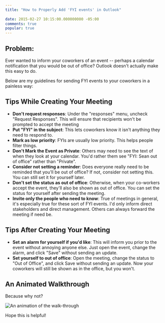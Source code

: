 ```yaml
---
title: "How to Properly Add 'FYI events' in Outlook"
 
date: 2015-02-27 10:15:00.000000000 -05:00
comments: true
popular: true
---
```

## Problem:
Ever wanted to inform your coworkers of an event -- perhaps a calendar notification that you would be out of office? Outlook doesn't actually make this easy to do.

Below are my guidelines for sending FYI events to your coworkers in a painless way:

## Tips While Creating Your Meeting
* **Don't request responses**: Under the "responses" menu, uncheck "Request Responses". This will ensure that recipients won't be prompted to accept the meeting
* **Put "FYI" in the subject**: This lets coworkers know it isn't anything they need to respond to.
* **Mark as low priority**: FYIs are usually low priority. This helps people filter things.
* **Don't Mark the Event as Private**: Others may need to see the text of  when they look at your calendar. You'd rather them see "FYI: Sean out of office" rather than "Private".
* **Consider not setting a reminder**: Does everyone really need to be reminded that you'll be out of office? If not, consider not setting this. You can still set it for yourself later.
* **Don't set the status as out of office**: Otherwise, when your co-workers accept the event, they'll also be shown as out of office. You can set the status for yourself after sending the meeting.
* **Invite only the people who need to know**: True of meetings in general, it's especially true for these sort of FYI events. I'd only inform direct stakeholders and direct management. Others can always forward the meeting if need be.

## Tips After Creating Your Meeting
* **Set an alarm for yourself if you'd like**: This will inform you prior to the event without annoying anyone else. Just open the event, change the alarm, and click "Save" without sending an update.
* **Set yourself to out of office**: Open the meeting, change the status to "Out of Office", and click Save without sending an update. Now your coworkers will still be shown as in the office, but you won't.

## An Animated Walkthrough
Because why not?

![An animation of the walk-through]({{site.post-images}}/OutlookFYI_AnimatedGif.gif)

Hope this is helpful!